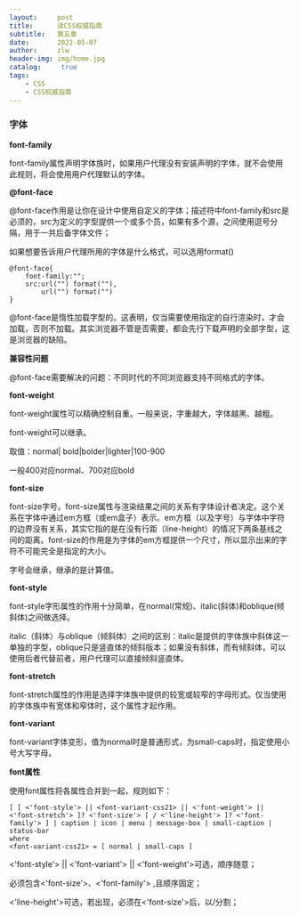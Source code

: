 ```yaml
---
layout:     post
title:      读CSS权威指南
subtitle:   第五章
date:       2022-05-07
author:     zlw
header-img: img/home.jpg
catalog: 	 true
tags:
    - CSS
    - CSS权威指南
---
```


### 字体

**font-family**

font-family属性声明字体族时，如果用户代理没有安装声明的字体，就不会使用此规则，将会使用用户代理默认的字体。

**@font-face**

@font-face作用是让你在设计中使用自定义的字体；描述符中font-family和src是必须的，src为定义的字型提供一个或多个员，如果有多个源，之间使用逗号分隔，用于一共后备字体文件；

如果想要告诉用户代理所用的字体是什么格式，可以选用format()

```
@font-face{
	font-family:"";
	src:url("") format(""),
		url("") format("")
}
```

@font-face是惰性加载字型的。这表明，仅当需要使用指定的自行渲染时，才会加载，否则不加载。其实浏览器不管是否需要，都会先行下载声明的全部字型，这是浏览器的缺陷。

**兼容性问题**

@font-face需要解决的问题：不同时代的不同浏览器支持不同格式的字体。

**font-weight**

font-weight属性可以精确控制自重。一般来说，字重越大，字体越黑、越粗。

font-weight可以继承。

取值：normal\| bold\|bolder\|lighter\|100-900

一般400对应normal、700对应bold

**font-size**

font-size字号。font-size属性与渲染结果之间的关系有字体设计者决定。这个关系在字体中通过em方框（或em盒子）表示。em方框（以及字号）与字体中字符的边界没有关系，其实它指的是在没有行距（line-height）的情况下两条基线之间的距离。font-size的作用是为字体的em方框提供一个尺寸，所以显示出来的字符不可能完全是指定的大小。

字号会继承，继承的是计算值。

**font-style**

font-style字形属性的作用十分简单，在normal(常规)、italic(斜体)和oblique(倾斜体)之间做选择。

italic（斜体）与oblique（倾斜体）之间的区别：italic是提供的字体族中斜体这一单独的字型，oblique只是竖直体的倾斜版本；如果没有斜体，而有倾斜体，可以使用后者代替前者，用户代理可以直接倾斜竖直体。

**font-stretch**

font-stretch属性的作用是选择字体族中提供的较宽或较窄的字母形式。仅当使用的字体族中有宽体和窄体时，这个属性才起作用。

**font-variant**

font-variant字体变形，值为normal时是普通形式，为small-caps时，指定使用小号大写字母。

**font属性**

使用font属性将各属性合并到一起，规则如下：

```
[ [ <'font-style'> || <font-variant-css21> || <'font-weight'> || <'font-stretch'> ]? <'font-size'> [ / <'line-height'> ]? <'font-family'> ] | caption | icon | menu | message-box | small-caption | status-bar
where 
<font-variant-css21> = [ normal | small-caps ]
```

<'font-style'> \|\| <'font-variant'> \|\| <'font-weight'>可选，顺序随意；

必须包含<'font-size'>、<'font-family'> ,且顺序固定；

 <'line-height'>可选，若出现，必须在<'font-size'>后，以/分割；